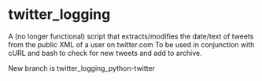 twitter_logging
===============

A (no longer functional) script that extracts/modifies the date/text of tweets from the public XML of a user on twitter.com
To be used in conjunction with cURL and bash to check for new tweets and add to archive.

New branch is twitter_logging_python-twitter
